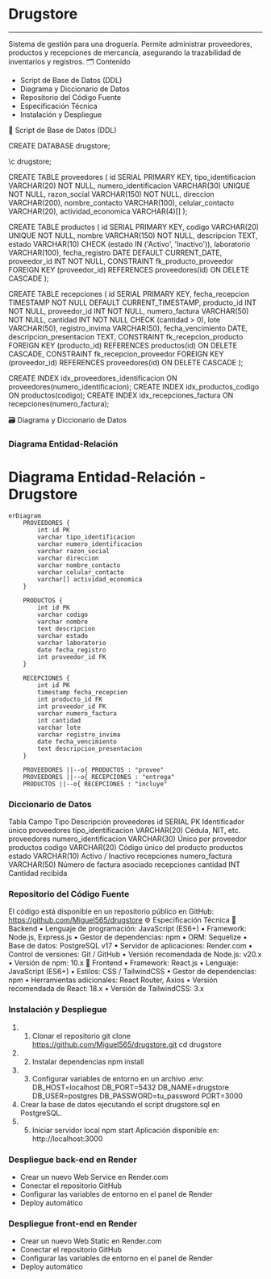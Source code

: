 # Drugstore
--- 
Sistema de gestión para una droguería. Permite administrar proveedores, productos y recepciones de mercancía, asegurando la trazabilidad de inventarios y registros.
🗂️ Contenido
- Script de Base de Datos (DDL)
- Diagrama y Diccionario de Datos
- Repositorio del Código Fuente
- Especificación Técnica
- Instalación y Despliegue

📜 Script de Base de Datos (DDL)

CREATE DATABASE drugstore;

\c drugstore;

CREATE TABLE proveedores (
    id SERIAL PRIMARY KEY,
    tipo_identificacion VARCHAR(20) NOT NULL,
    numero_identificacion VARCHAR(30) UNIQUE NOT NULL,
    razon_social VARCHAR(150) NOT NULL,
    direccion VARCHAR(200),
    nombre_contacto VARCHAR(100),
    celular_contacto VARCHAR(20),
    actividad_economica VARCHAR(4)[]
);

CREATE TABLE productos (
    id SERIAL PRIMARY KEY,
    codigo VARCHAR(20) UNIQUE NOT NULL,
    nombre VARCHAR(150) NOT NULL,
    descripcion TEXT,
    estado VARCHAR(10) CHECK (estado IN ('Activo', 'Inactivo')),
    laboratorio VARCHAR(100),
    fecha_registro DATE DEFAULT CURRENT_DATE,
    proveedor_id INT NOT NULL,
    CONSTRAINT fk_producto_proveedor FOREIGN KEY (proveedor_id) REFERENCES proveedores(id) ON DELETE CASCADE
);

CREATE TABLE recepciones (
    id SERIAL PRIMARY KEY,
    fecha_recepcion TIMESTAMP NOT NULL DEFAULT CURRENT_TIMESTAMP,
    producto_id INT NOT NULL,
    proveedor_id INT NOT NULL,
    numero_factura VARCHAR(50) NOT NULL,
    cantidad INT NOT NULL CHECK (cantidad > 0),
    lote VARCHAR(50),
    registro_invima VARCHAR(50),
    fecha_vencimiento DATE,
    descripcion_presentacion TEXT,
    CONSTRAINT fk_recepcion_producto FOREIGN KEY (producto_id) REFERENCES productos(id) ON DELETE CASCADE,
    CONSTRAINT fk_recepcion_proveedor FOREIGN KEY (proveedor_id) REFERENCES proveedores(id) ON DELETE CASCADE
);

CREATE INDEX idx_proveedores_identificacion ON proveedores(numero_identificacion);
CREATE INDEX idx_productos_codigo ON productos(codigo);
CREATE INDEX idx_recepciones_factura ON recepciones(numero_factura);

🗃️ Diagrama y Diccionario de Datos
### Diagrama Entidad-Relación
# Diagrama Entidad-Relación - Drugstore

```mermaid
erDiagram
    PROVEEDORES {
        int id PK
        varchar tipo_identificacion
        varchar numero_identificacion
        varchar razon_social
        varchar direccion
        varchar nombre_contacto
        varchar celular_contacto
        varchar[] actividad_economica
    }

    PRODUCTOS {
        int id PK
        varchar codigo
        varchar nombre
        text descripcion
        varchar estado
        varchar laboratorio
        date fecha_registro
        int proveedor_id FK
    }

    RECEPCIONES {
        int id PK
        timestamp fecha_recepcion
        int producto_id FK
        int proveedor_id FK
        varchar numero_factura
        int cantidad
        varchar lote
        varchar registro_invima
        date fecha_vencimiento
        text descripcion_presentacion
    }

    PROVEEDORES ||--o{ PRODUCTOS : "provee"
    PROVEEDORES ||--o{ RECEPCIONES : "entrega"
    PRODUCTOS ||--o{ RECEPCIONES : "incluye"

```
### Diccionario de Datos
Tabla	Campo	Tipo	Descripción
proveedores	id	SERIAL PK	Identificador único
proveedores	tipo_identificacion	VARCHAR(20)	Cédula, NIT, etc.
proveedores	numero_identificacion	VARCHAR(30)	Único por proveedor
productos	codigo	VARCHAR(20)	Código único del producto
productos	estado	VARCHAR(10)	Activo / Inactivo
recepciones	numero_factura	VARCHAR(50)	Número de factura asociado
recepciones	cantidad INT	Cantidad recibida

### Repositorio del Código Fuente
El código está disponible en un repositorio público en GitHub:
https://github.com/Miguel565/drugstore
⚙️ Especificación Técnica
🔹 Backend
•	Lenguaje de programación: JavaScript (ES6+)
•	Framework: Node.js, Express.js
•	Gestor de dependencias: npm
•	ORM: Sequelize
•	Base de datos: PostgreSQL v17
•	Servidor de aplicaciones: Render.com
•	Control de versiones: Git / GitHub
•	Versión recomendada de Node.js: v20.x
•	Versión de npm: 10.x
🔹 Frontend
•	Framework: React.js
•	Lenguaje: JavaScript (ES6+)
•	Estilos: CSS / TailwindCSS
•	Gestor de dependencias: npm
•	Herramientas adicionales: React Router, Axios
•	Versión recomendada de React: 18.x
•	Versión de TailwindCSS: 3.x

### Instalación y Despliegue
1.	1. Clonar el repositorio
   git clone https://github.com/Miguel565/drugstore.git
   cd drugstore
2.	2. Instalar dependencias
   npm install
3.	3. Configurar variables de entorno en un archivo .env:
   DB_HOST=localhost
   DB_PORT=5432
   DB_NAME=drugstore
   DB_USER=postgres
   DB_PASSWORD=tu_password
   PORT=3000
4. Crear la base de datos ejecutando el script drugstore.sql en PostgreSQL.
5.	5. Iniciar servidor local
   npm start
   Aplicación disponible en: http://localhost:3000

### Despliegue back-end en Render
   - Crear un nuevo Web Service en Render.com
   - Conectar el repositorio GitHub
   - Configurar las variables de entorno en el panel de Render
   - Deploy automático 

### Despliegue front-end en Render
   - Crear un nuevo Web Static en Render.com
   - Conectar el repositorio GitHub
   - Configurar las variables de entorno en el panel de Render
   - Deploy automático 